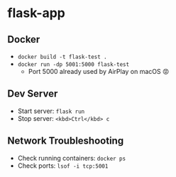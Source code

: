 # flask-app

## Docker

- `docker build -t flask-test .`
- `docker run -dp 5001:5000 flask-test`
  - Port 5000 already used by AirPlay on macOS :rage:

## Dev Server

- Start server: `flask run`
- Stop server: `<kbd>Ctrl</kbd> c`

## Network Troubleshooting

- Check running containers: `docker ps`
- Check ports: `lsof -i tcp:5001`
